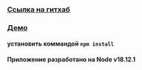 ### [Ссылка на гитхаб](https://github.com/EdmondDantess/routes-map)
### [Демо](https://routes-map.vercel.app/)
#### установить коммандой `npm install`

#### Приложение разработано на Node v18.12.1







